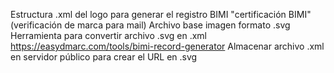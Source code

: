 Estructura .xml del logo para generar el registro BIMI "certificación BIMI" (verificación de marca para mail)
Archivo base imagen formato .svg
Herramienta para convertir archivo .svg en .xml  https://easydmarc.com/tools/bimi-record-generator
Almacenar archivo .xml en servidor público para crear el URL en .svg
